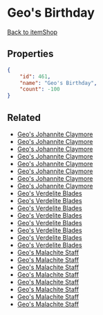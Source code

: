 # Geo's Birthday

<no description available>

[Back to itemShop](../item-shops.md)

## Properties

```json
{
    "id": 461,
    "name": "Geo's Birthday",
    "count": -100
}
```

## Related

- [Geo's Johannite Claymore](../items/14547-geo-s-johannite-claymore.md)
- [Geo's Johannite Claymore](../items/14548-geo-s-johannite-claymore.md)
- [Geo's Johannite Claymore](../items/14549-geo-s-johannite-claymore.md)
- [Geo's Johannite Claymore](../items/14550-geo-s-johannite-claymore.md)
- [Geo's Johannite Claymore](../items/14551-geo-s-johannite-claymore.md)
- [Geo's Johannite Claymore](../items/14552-geo-s-johannite-claymore.md)
- [Geo's Johannite Claymore](../items/14553-geo-s-johannite-claymore.md)
- [Geo's Johannite Claymore](../items/14554-geo-s-johannite-claymore.md)
- [Geo's Verdelite Blades](../items/14555-geo-s-verdelite-blades.md)
- [Geo's Verdelite Blades](../items/14556-geo-s-verdelite-blades.md)
- [Geo's Verdelite Blades](../items/14557-geo-s-verdelite-blades.md)
- [Geo's Verdelite Blades](../items/14558-geo-s-verdelite-blades.md)
- [Geo's Verdelite Blades](../items/14559-geo-s-verdelite-blades.md)
- [Geo's Verdelite Blades](../items/14560-geo-s-verdelite-blades.md)
- [Geo's Verdelite Blades](../items/14561-geo-s-verdelite-blades.md)
- [Geo's Verdelite Blades](../items/14562-geo-s-verdelite-blades.md)
- [Geo's Malachite Staff](../items/14563-geo-s-malachite-staff.md)
- [Geo's Malachite Staff](../items/14564-geo-s-malachite-staff.md)
- [Geo's Malachite Staff](../items/14565-geo-s-malachite-staff.md)
- [Geo's Malachite Staff](../items/14566-geo-s-malachite-staff.md)
- [Geo's Malachite Staff](../items/14567-geo-s-malachite-staff.md)
- [Geo's Malachite Staff](../items/14568-geo-s-malachite-staff.md)
- [Geo's Malachite Staff](../items/14569-geo-s-malachite-staff.md)
- [Geo's Malachite Staff](../items/14570-geo-s-malachite-staff.md)

